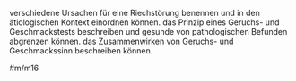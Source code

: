 ---
---
verschiedene Ursachen für eine Riechstörung benennen und in den ätiologischen Kontext einordnen können.
das Prinzip eines Geruchs- und Geschmackstests beschreiben und gesunde von pathologischen Befunden abgrenzen können.
das Zusammenwirken von Geruchs- und Geschmackssinn beschreiben können.

#m/m16